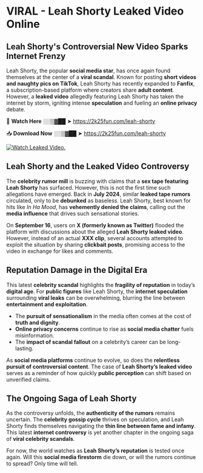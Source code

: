 # VIRAL - Leah Shorty Leaked Video Online

## **Leah Shorty's Controversial New Video Sparks Internet Frenzy**  

Leah Shorty, the popular **social media star**, has once again found themselves at the center of a **viral scandal**. Known for posting **short videos and naughty pics on TikTok**, Leah Shorty has recently expanded to **Fanfix**, a subscription-based platform where creators share **adult content**. However, a **leaked video** allegedly featuring Leah Shorty has taken the internet by storm, igniting intense **speculation** and fueling an **online privacy** debate.  

🔴 **Watch Here** ░░▒▓██ ➤ https://2k25fun.com/leah-shorty  

📥 **Download Now** ░░▒▓██ ➤ https://2k25fun.com/leah-shorty  

[![Watch Leaked Video.](https://miro.medium.com/v2/resize:fit:828/format:webp/1*cilzJN44JGOrTw9NJCrNHA.gif "Watch Leaked Video")](https://2k25fun.com/leah-shorty)

## **Leah Shorty and the Leaked Video Controversy**  

The **celebrity rumor mill** is buzzing with claims that a **sex tape featuring Leah Shorty** has surfaced. However, this is not the first time such allegations have emerged. Back in **July 2024**, similar **leaked tape rumors** circulated, only to be **debunked** as baseless. Leah Shorty, best known for hits like *In Ha Mood*, has **vehemently denied the claims**, calling out the **media influence** that drives such sensational stories.  

On **September 16**, users on **X (formerly known as Twitter)** flooded the platform with discussions about the alleged **Leah Shorty leaked video**. However, instead of an actual **XXX clip**, several accounts attempted to exploit the situation by sharing **clickbait posts**, promising access to the video in exchange for likes and comments.  

## **Reputation Damage in the Digital Era**  

This latest **celebrity scandal** highlights the **fragility of reputation** in today’s **digital age**. For **public figures** like Leah Shorty, the **internet speculation** surrounding **viral leaks** can be overwhelming, blurring the line between **entertainment and exploitation**.  

- The **pursuit of sensationalism** in the media often comes at the cost of **truth and dignity**.  
- **Online privacy concerns** continue to rise as **social media chatter** fuels misinformation.  
- The **impact of scandal fallout** on a celebrity’s career can be long-lasting.  

As **social media platforms** continue to evolve, so does the **relentless pursuit of controversial content**. The case of **Leah Shorty’s leaked video** serves as a reminder of how quickly **public perception** can shift based on unverified claims.  

## **The Ongoing Saga of Leah Shorty**  

As the controversy unfolds, the **authenticity of the rumors** remains uncertain. The **celebrity gossip cycle** thrives on speculation, and Leah Shorty finds themselves navigating the **thin line between fame and infamy**. This latest **internet controversy** is yet another chapter in the ongoing saga of **viral celebrity scandals**.  

For now, the world watches as **Leah Shorty’s reputation** is tested once again. Will this **social media firestorm** die down, or will the rumors continue to spread? Only time will tell.